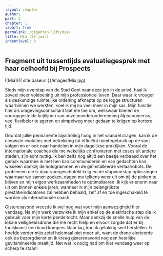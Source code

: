 ```yaml
---
layout: chapter
author: 
part: 2
chapter: 1
ispart: true
permalink: /giganten-lift/mia/
title: Mia (36 jaar)
indentlevel: 3
---
```

## Fragment uit tussentijds evaluatiegesprek met haar celhoofd bij Prospects

![Mia]({{ site.baseurl }}/images/Mia.jpg)

Sinds mijn overstap van de Stad Gent naar deze job in de privé, haal ik zoveel meer voldoening uit mijn professioneel leven. Daar waar ik vroeger als deskundige ruimtelijke ordening afknapte op de logge structuren waarbinnen we werkten, voel ik mij nu veel meer in mijn sas. Mijn functie hier  als  omgevingsconsultant  laat  me  toe  om,  weliswaar  binnen  de  vooropgestelde  krijtlijnen  van  onze  moederonderneming Alphanumerics, veel flexibeler te ageren en simpelweg meer gedaan te krijgen op kortere tijd. 

Doordat  jullie  permanente  bijscholing  hoog  in  het  vaandel dragen, kan ik de nieuwste evoluties met betrekking tot efficiënt ruimtegebruik op de voet volgen en er ook naar handelen in mijn dagelijkse praktijken. Vooral de internationale coaches die me wekelijks confronteren met cases  uit  andere  steden,  zijn  echt  nuttig.  Ik  ben  zelfs  nog  altijd een beetje verbaasd over het gemak waarmee ik met hen  kan  communiceren  en  van  gedachten  kan  wisselen  dankzij  de  hologrammen  en  de  geïnstalleerde  vertaalrobots. De problemen die ik daar voorgeschoteld krijg en de stapvoorstap  oplossingen  waarnaar  we  samen  zoeken,  dagen  me  telkens  weer  uit  om  bij  de  pinken  te  blijven  en  mijn  eigen  werkzaamheden  te  optimaliseren.  Ik  kijk  er  enorm  naar  uit  om  binnen  enkele  jaren,  wanneer  ik  mijn  belangrijkste  prestatieindicatoren  zal  hebben  behaald,  zelf  af  en  toe  ingeschakeld  te  worden  als  internationale  coach. 

Gisterenavond  vreesde  ik  wel  nog  wat  voor  mijn  aanwezigheid  hier  vandaag.  Na  mijn  werk  verzwikte  ik  mijn  enkel op de elektrische step die ik gebruik voor mijn korte pendeltocht. Maar dankzij de snelle hulp van de lokale veiligheidsdrone  die  me  recht  hielp  en  ervoor  zorgde  dat  er  bij thuiskomst een koud kompres klaar lag, kon ik gelukkig snel  herstellen.  Ik  hoefde  verder  mijn  zetel  helemaal  niet  meer uit, want de drone alerteerde ook de bezorgdienst en ik  kreeg  gisterenavond  nog  een  heerlijke  gevitamineerde  maaltijd.  Net  wat  ik  nodig  had  om  hier  vandaag  weer  op  scherp te staan! 